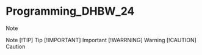 # Programming_DHBW_24

>[!NOTE]
>Note
>[!TIP]
>Tip
>[!IMPORTANT]
>Important
>[!WARRNING]
>Warning
>[!CAUTION]
>Caution
